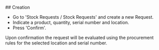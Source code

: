 \## Creation

- Go to 'Stock Requests / Stock Requests' and create a new Request.
- Indicate a product, quantity, serial number and location.
- Press 'Confirm'.

Upon confirmation the request will be evaluated using the procurement
rules for the selected location and serial number.
